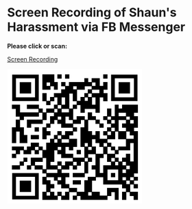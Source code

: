 # Screen Recording of Shaun's Harassment via FB Messenger

**Please click or scan:**

[Screen Recording](https://share.icloud.com/photos/0f8E40mVrwUP7xoEO1aiJFKSw)

 ![QR Code for Screen Recording of Shaun's Harassment via FB Messenger](img/screen_recording_of_shauns_harassment_link.png)